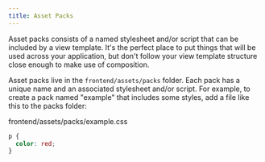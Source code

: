```yaml
---
title: Asset Packs
---
```


Asset packs consists of a named stylesheet and/or script that can be included by a view template. It's the perfect place to put things that will be used across your application, but don't follow your view template structure close enough to make use of composition.

Asset packs live in the `frontend/assets/packs` folder. Each pack has a unique name and an associated stylesheet and/or script. For example, to create a pack named "example" that includes some styles, add a file like this to the packs folder:

<div class="filename">
  frontend/assets/packs/example.css
</div>

```css
p {
  color: red;
}
```

